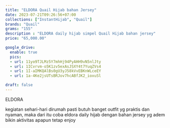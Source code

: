 ```yaml
---
title: "ELDORA Quail Hijab bahan Jersey"
date: 2023-07-21T09:26:56+07:00
collections: ["InstantHijab", "Quail"]
brands: "Quail"
grams: "155"
description : "ELDORA daily hijab simpel Quail Hijab bahan jersey"
price: "65,000.00"

google_drive:
  enable: true
  pics:
  - url: 11yo9TJLMz5Y7mhHj94PyAHH9vN5nlJty
  - url: 1ICvrvm-o5K1zv5exAsJSXY4t7YuqZVs4
  - url: 1I-aIMKQAlBs0gU3yJ58kVvEBKnWLceEY
  - url: 1a-4Ke2jsUTsBRJov7hcABfJK2_ioxuSl

draft: false
---
```


ELDORA

kegiatan sehari-hari dirumah pasti butuh banget outfit yg praktis dan nyaman, maka dari itu coba eldora daily hijab 
dengan bahan jersey yg adem bikin aktivitas apapun tetap enjoy
 
